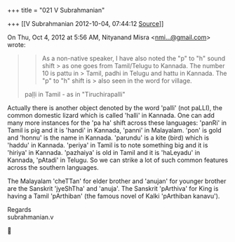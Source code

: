 +++
title = "021 V Subrahmanian"

+++
[[V Subrahmanian	2012-10-04, 07:44:12 [Source](https://groups.google.com/g/bvparishat/c/DxxUrTRCtSo)]]



  
  

On Thu, Oct 4, 2012 at 5:56 AM, Nityanand Misra \<[nmi...@gmail.com]()\> wrote:  

> 
> >   
> > > 
> > > > 
> > > >   
> > > > 
> > > > 
> >   
> > 
> > As a non-native speaker, I have also noted the "p" to "h" sound shift > as one goes from Tamil/Telugu to Kannada. The number 10 is pattu in > Tamil, padhi in Telugu and hattu in Kannada. The "p" to "h" shift is > also seen in the word for village.  
>   
> paḷḷi in Tamil - as in "Tiruchirapalli"  

  
Actually there is another object denoted by the word 'palli' (not paLLI), the common domestic lizard which is called 'halli' in Kannada.
One can add many more instances for the 'pa ha' shift across these languages: 'panRi' in Tamil is pig and it is 'handi' in Kannada, 'panni' in Malayalam. 'pon' is gold and 'honnu' is the name in Kannada. 'parundu' is a kite (bird) which is 'haddu' in Kannada.
'periya' in Tamil is to note something big and it is 'hiriya' in Kannada. 'pazhaiya' is old in Tamil and it is 'haLeyadu' in Kannada, 'pAtadi' in Telugu. So we can strike a lot of such common features across the southern languages.  
  
The Malayalam 'cheTTan' for elder brother and 'anujan' for younger brother are the Sanskrit 'jyeShTha' and 'anuja'.  The Sanskrit 'pArthiva' for King is having a Tamil 'pArthiban' (the famous novel of Kalki 'pArthiban kanavu').  
  
Regards  
subrahmanian.v  
  



